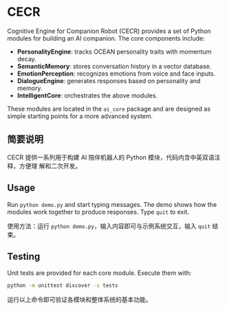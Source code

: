 # CECR

Cognitive Engine for Companion Robot (CECR) provides a set of Python modules
for building an AI companion. The core components include:

- **PersonalityEngine**: tracks OCEAN personality traits with momentum decay.
- **SemanticMemory**: stores conversation history in a vector database.
- **EmotionPerception**: recognizes emotions from voice and face inputs.
- **DialogueEngine**: generates responses based on personality and memory.
- **IntelligentCore**: orchestrates the above modules.

These modules are located in the `ai_core` package and are designed as simple
starting points for a more advanced system.

## 简要说明

CECR 提供一系列用于构建 AI 陪伴机器人的 Python 模块，代码内含中英双语注释，方便理
解和二次开发。

## Usage

Run `python demo.py` and start typing messages. The demo shows how the modules
work together to produce responses. Type `quit` to exit.

使用方法：运行 `python demo.py`，输入内容即可与示例系统交互，输入 `quit` 结束。

## Testing

Unit tests are provided for each core module. Execute them with:

```bash
python -m unittest discover -s tests
```

运行以上命令即可验证各模块和整体系统的基本功能。
